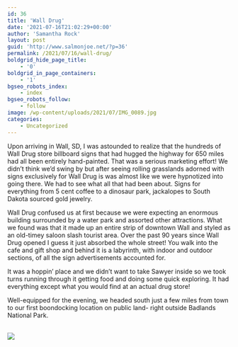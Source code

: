 ```yaml
---
id: 36
title: 'Wall Drug'
date: '2021-07-16T21:02:29+00:00'
author: 'Samantha Rock'
layout: post
guid: 'http://www.salmonjoe.net/?p=36'
permalink: /2021/07/16/wall-drug/
boldgrid_hide_page_title:
    - '0'
boldgrid_in_page_containers:
    - '1'
bgseo_robots_index:
    - index
bgseo_robots_follow:
    - follow
image: /wp-content/uploads/2021/07/IMG_0089.jpg
categories:
    - Uncategorized
---
```


<div class="boldgrid-section"><div class="container"><div class="row"><div class="col-md-12 col-xs-12 col-sm-12">Upon arriving in Wall, SD, I was astounded to realize that the hundreds of Wall Drug store billboard signs that had hugged the highway for 650 miles had all been entirely hand-painted. That was a serious marketing effort! We didn’t think we’d swing by but after seeing rolling grasslands adorned with signs exclusively for Wall Drug is was almost like we were hypnotized into going there. We had to see what all that had been about. Signs for everything from 5 cent coffee to a dinosaur park, jackalopes to South Dakota sourced gold jewelry.

Wall Drug confused us at first because we were expecting an enormous building surrounded by a water park and assorted other attractions. What we found was that it made up an entire strip of downtown Wall and styled as an old-timey saloon slash tourist area. Over the past 90 years since Wall Drug opened I guess it just absorbed the whole street! You walk into the cafe and gift shop and behind it is a labyrinth, with indoor and outdoor sections, of all the sign advertisements accounted for.

It was a hoppin’ place and we didn’t want to take Sawyer inside so we took turns running through it getting food and doing some quick exploring. It had everything except what you would find at an actual drug store!

Well-equipped for the evening, we headed south just a few miles from town to our first boondocking location on public land- right outside Badlands National Park.


<br />

<img src="../../../../wp-content/uploads/2021/07/IMG_0089.jpg" />

<br />


</div></div></div></div>